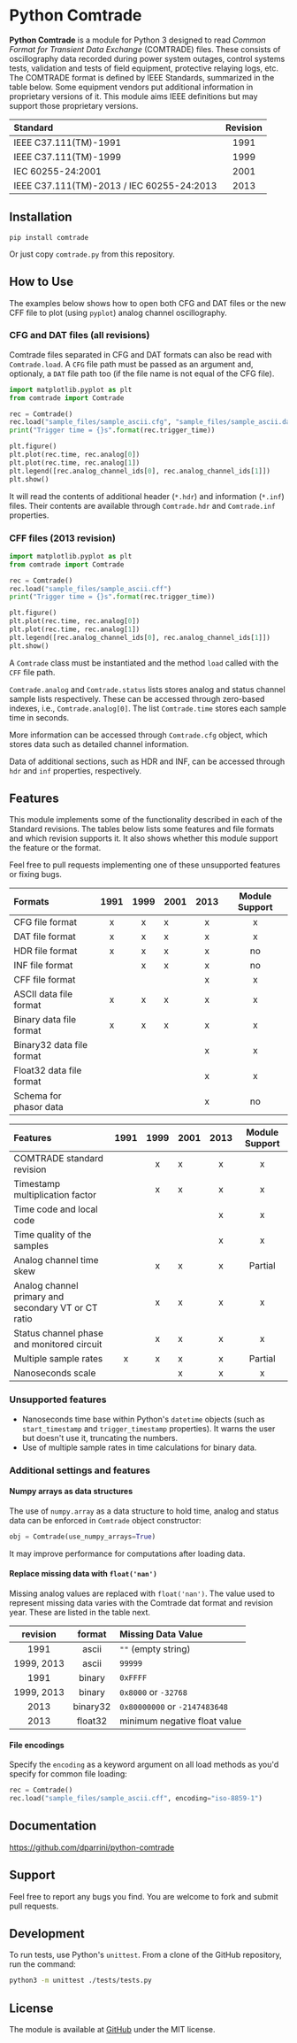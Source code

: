 # Python Comtrade

__Python Comtrade__ is a module for Python 3 designed to read _Common Format for Transient Data Exchange_ (COMTRADE) files. These consists of oscillography data recorded during power system outages, control systems tests, validation and tests of field equipment, protective relaying logs, etc. The COMTRADE format is defined by IEEE Standards, summarized in the table below. Some equipment vendors put additional information in proprietary versions of it. This module aims IEEE definitions but may support those proprietary versions.


| Standard                                  | Revision |
|:------------------------------------------|:--------:|
| IEEE C37.111(TM)-1991                     |   1991   |
| IEEE C37.111(TM)-1999                     |   1999   |
| IEC 60255-24:2001                         |   2001   |
| IEEE C37.111(TM)-2013 / IEC 60255-24:2013 |   2013   |


## Installation

```
pip install comtrade
```

Or just copy `comtrade.py` from this repository.


## How to Use

The examples below shows how to open both CFG and DAT files or the new CFF file to plot (using `pyplot`) analog channel oscillography.



### CFG and DAT files (all revisions)

Comtrade files separated in CFG and DAT formats can also be read with `Comtrade.load`. A `CFG` file path must be passed as an argument and, optionaly, a `DAT` file path too (if the file name is not equal of the CFG file).

```python
import matplotlib.pyplot as plt
from comtrade import Comtrade

rec = Comtrade()
rec.load("sample_files/sample_ascii.cfg", "sample_files/sample_ascii.dat")
print("Trigger time = {}s".format(rec.trigger_time))

plt.figure()
plt.plot(rec.time, rec.analog[0])
plt.plot(rec.time, rec.analog[1])
plt.legend([rec.analog_channel_ids[0], rec.analog_channel_ids[1]])
plt.show()
```

It will read the contents of additional header (`*.hdr`) and information (`*.inf`) files. 
Their contents are available through `Comtrade.hdr` and `Comtrade.inf` properties.


### CFF files (2013 revision)

```python
import matplotlib.pyplot as plt
from comtrade import Comtrade

rec = Comtrade()
rec.load("sample_files/sample_ascii.cff")
print("Trigger time = {}s".format(rec.trigger_time))

plt.figure()
plt.plot(rec.time, rec.analog[0])
plt.plot(rec.time, rec.analog[1])
plt.legend([rec.analog_channel_ids[0], rec.analog_channel_ids[1]])
plt.show()
```

A `Comtrade` class must be instantiated and the method `load` called with the `CFF` file path.

`Comtrade.analog` and `Comtrade.status` lists stores analog and status channel sample lists respectively. These can be accessed through zero-based indexes, i.e., `Comtrade.analog[0]`. The list `Comtrade.time` stores each sample time in seconds.

More information can be accessed through `Comtrade.cfg` object, which stores data such as detailed channel information.

Data of additional sections, such as HDR and INF, can be accessed through `hdr` and `inf` properties, respectively.


## Features

This module implements some of the functionality described in each of the Standard revisions. The tables below lists some features and file formats and which revision supports it. It also shows whether this module support the feature or the format.

Feel free to pull requests implementing one of these unsupported features or fixing bugs.

| Formats                                               | 1991 | 1999  | 2001 | 2013 | Module Support  |
|:------------------------------------------------------|:----:|:-----:|------|:----:|:---------------:|
| CFG file format                                       | x    | x     | x    | x    | x               |
| DAT file format                                       | x    | x     | x    | x    | x               |
| HDR file format                                       | x    | x     | x    | x    | no              |
| INF file format                                       |      | x     | x    | x    | no              |
| CFF file format                                       |      |       |      | x    | x               |
| ASCII data file format                                | x    | x     | x    | x    | x               |
| Binary data file format                               | x    | x     | x    | x    | x               |
| Binary32 data file format                             |      |       |      | x    | x               |
| Float32 data file format                              |      |       |      | x    | x               |
| Schema for phasor data                                |      |       |      | x    | no              |


| Features                                              | 1991 | 1999 | 2001 | 2013 | Module Support  |
|:------------------------------------------------------|:----:|:----:|------|:----:|:---------------:|
| COMTRADE standard revision                            |      |  x   | x    | x    | x               |
| Timestamp multiplication factor                       |      |  x   | x    | x    | x               |
| Time code and local code                              |      |      |      | x    | x               |
| Time quality of the samples                           |      |      |      | x    | x               |
| Analog channel time skew                              |      |  x   | x    | x    | Partial         |
| Analog channel primary and secondary VT or CT ratio   |      |  x   | x    | x    | x               |
| Status channel phase and monitored circuit            |      |  x   | x    | x    | x               |
| Multiple sample rates                                 | x    |  x   | x    | x    | Partial         |
| Nanoseconds scale                                     |      |      | x    | x    | x               |


### Unsupported features

* Nanoseconds time base within Python's `datetime` objects (such as `start_timestamp` and `trigger_timestamp` properties). It warns the user but doesn't use it, truncating the numbers.
* Use of multiple sample rates in time calculations for binary data.


### Additional settings and features

#### Numpy arrays as data structures

The use of `numpy.array` as a data structure to hold time, analog and status data can be enforced
in `Comtrade` object constructor:

```python
obj = Comtrade(use_numpy_arrays=True)
```

It may improve performance for computations after loading data.


#### Replace missing data with `float('nan')`

Missing analog values are replaced with `float('nan')`. The value used to represent missing data varies with the 
Comtrade dat format and revision year. These are listed in the table next.

|  revision  |  format  | Missing Data Value            |
|:----------:|:--------:|:------------------------------|
|    1991    |  ascii   | `""` (empty string)           |
| 1999, 2013 |  ascii   | `99999`                       |
|    1991    |  binary  | `0xFFFF`                      |
| 1999, 2013 |  binary  | `0x8000` or `-32768`          |
|    2013    | binary32 | `0x80000000` or `-2147483648` |
|    2013    | float32  | minimum negative float value  |


#### File encodings

Specify the `encoding` as a keyword argument on all load methods as you'd specify for common file loading:

```python
rec = Comtrade()
rec.load("sample_files/sample_ascii.cff", encoding="iso-8859-1")
```


## Documentation

https://github.com/dparrini/python-comtrade

## Support

Feel free to report any bugs you find. You are welcome to fork and submit pull requests.

## Development

To run tests, use Python's `unittest`. From a clone of the GitHub repository, run the command:

```sh
python3 -m unittest ./tests/tests.py
```

## License

The module is available at [GitHub](https://github.com/dparrini/python-comtrade) under the MIT license.

